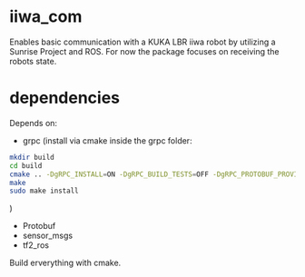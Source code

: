 # iiwa_com
  Enables basic communication with a KUKA LBR iiwa robot by utilizing a Sunrise
  Project and ROS. For now the package focuses on receiving the robots state.
  
# dependencies
Depends on:

- grpc (install via cmake inside the grpc folder:
```bash
mkdir build
cd build
cmake .. -DgRPC_INSTALL=ON -DgRPC_BUILD_TESTS=OFF -DgRPC_PROTOBUF_PROVIDER=package -DgRPC_ZLIB_PROVIDER=package -DgRPC_CARES_PROVIDER=package -DgRPC_SSL_PROVIDER=package -DCMAKE_BUILD_TYPE=Release
make
sudo make install
```
)
- Protobuf
- sensor_msgs
- tf2_ros

Build erverything with cmake.
